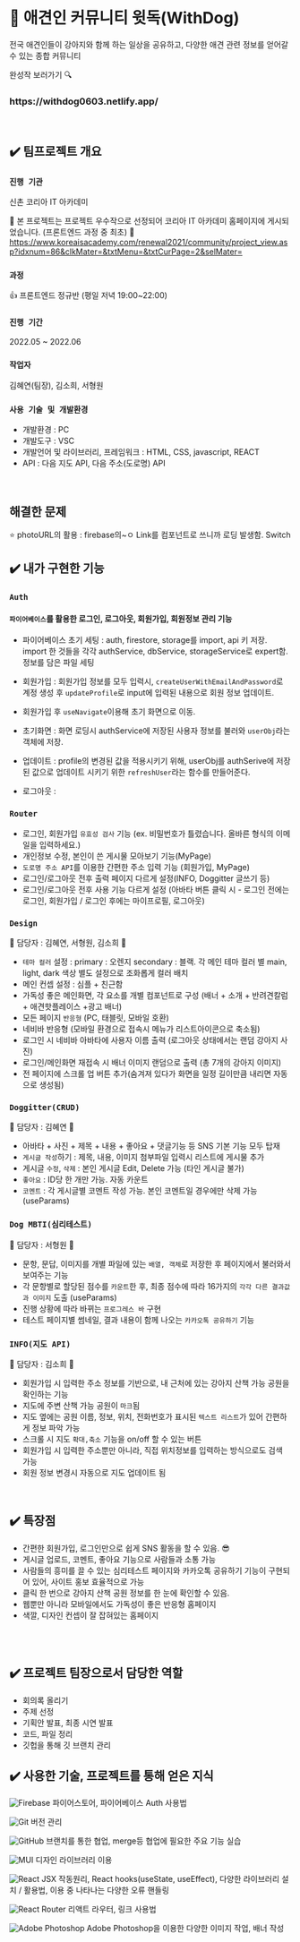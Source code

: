 <br>

# 🐶 애견인 커뮤니티 윗독(WithDog)
전국 애견인들이 강아지와 함께 하는 일상을 공유하고, 다양한 애견 관련 정보를 얻어갈 수 있는 종합 커뮤니티
<br>

완성작 보러가기 🔍

<h3> https://withdog0603.netlify.app/ </h3>
<br />

## ✔️ 팀프로젝트 개요
### `진행 기관` 
신촌 코리아 IT 아카데미

💖 본 프로젝트는 프로젝트 우수작으로 선정되어 코리아 IT 아카데미 홈페이지에 게시되었습니다. (프론트엔드 과정 중 최초) 💖
https://www.koreaisacademy.com/renewal2021/community/project_view.asp?idxnum=86&clkMater=&txtMenu=&txtCurPage=2&selMater=


### `과정`
👍 프론트엔드 정규반 (평일 저녁 19:00~22:00)

### `진행 기간`
2022.05 ~ 2022.06

### `작업자`
김혜연(팀장), 김소희, 서형원

### `사용 기술 및 개발환경`
- 개발환경 : PC
- 개발도구 : VSC
- 개발언어 및 라이브러리, 프레임워크 : HTML, CSS, javascript, REACT 
- API : 다음 지도 API, 다음 주소(도로명) API

<br />

##  해결한 문제
⭐️ photoURL의 활용 : firebase의~ㅇ
Link를 컴포넌트로 쓰니까 로딩 발생함.
Switch

## ✔️ 내가 구현한 기능

### `Auth`

#### `파이어베이스`를 활용한 로그인, 로그아웃, 회원가입, 회원정보 관리 기능
- 파이어베이스 초기 세팅 : auth, firestore, storage를 import, api 키 저장. import 한 것들을 각각 authService, dbService, storageService로 expert함.  정보를 담은 파일 세팅
- 회원가입 : 회원가입 정보를 모두 입력시, `createUserWithEmailAndPassword`로 계정 생성 후 `updateProfile`로 input에 입력된 내용으로 회원 정보 업데이트. 
- 회원가입 후 `useNavigate`이용해 초기 화면으로 이동.
- 초기화면 : 화면 로딩시 authService에 저장된 사용자 정보를 불러와  `userObj`라는 객체에 저장. 
- 업데이트 : profile의 변경된 값을 적용시키기 위해, userObj를 authSerive에 저장된 값으로 업데이트 시키기 위한 `refreshUser`라는 함수를 만들어준다.

- 로그아웃 : 


### `Router`
 

- 로그인, 회원가입 `유효성 검사` 기능 (ex. 비밀번호가 틀렸습니다. 올바른 형식의 이메일을 입력하세요.) 
- 개인정보 수정, 본인이 쓴 게시물 모아보기 기능(MyPage)
- `도로명 주소 API`를 이용한 간편한 주소 입력 기능 (회원가입, MyPage)
- 로그인/로그아웃 전후 출력 페이지 다르게 설정(INFO, Doggitter 글쓰기 등)
- 로그인/로그아웃 전후 사용 기능 다르게 설정 (아바타 버튼 클릭 시 - 로그인 전에는 로그인, 회원가입 / 로그인 후에는 마이프로필, 로그아웃)


### `Design`
🌸 담당자 : 김혜연, 서형원, 김소희 🌸

- `테마 컬러` 설정 : primary : 오렌지 secondary : 블랙. 
각 메인 테마 컬러 별 main, light, dark 색상 별도 설정으로 조화롭게 컬러 배치 
- 메인 컨셉 설정 : 심플 + 친근함
- 가독성 좋은 메인화면, 각 요소를 개별 컴포넌트로 구성 (배너 + 소개 + 반려견칼럼 + 애견핫플레이스 +광고 배너)
- 모든 페이지 `반응형` (PC, 태블릿, 모바일 호환)
- 네비바 반응형 (모바일 환경으로 접속시 메뉴가 리스트아이콘으로 축소됨)
- 로그인 시 네비바 아바타에 사용자 이름 출력 (로그아웃 상태에서는 랜덤 강아지 사진)
- 로그인/메인화면 재접속 시 배너 이미지 랜덤으로 출력 (총 7개의 강아지 이미지)
- 전 페이지에 스크롤 업 버튼 추가(숨겨져 있다가 화면을 일정 길이만큼 내리면 자동으로 생성됨)

### `Doggitter(CRUD)`
🌸 담당자 : 김혜연 🌸

- 아바타 + 사진 + 제목 + 내용 + 좋아요 + 댓글기능 등 SNS 기본 기능 모두 탑재
- `게시글 작성`하기 : 제목, 내용, 이미지 첨부파일 입력시 리스트에 게시물 추가
- 게시글 `수정`, `삭제` : 본인 게시글 Edit, Delete 가능 (타인 게시글 불가)
- `좋아요` : ID당 한 개만 가능. 자동 카운트
- `코멘트` : 각 게시글별 코멘트 작성 가능. 본인 코멘트일 경우에만 삭제 가능 (useParams)

### `Dog MBTI(심리테스트)`
🌸 담당자 : 서형원 🌸

- 문항, 문답, 이미지를 개별 파일에 있는 `배열, 객체`로 저장한 후 페이지에서 불러와서 보여주는 기능
- 각 문항별로 할당된 점수를 `카운트`한 후, 최종 점수에 따라 16가지의 `각각 다른 결과값과 이미지` 도출 (useParams)
- 진행 상황에 따라 바뀌는 `프로그레스 바` 구현
- 테스트 페이지별 썸네일, 결과 내용이 함께 나오는 `카카오톡 공유하기` 기능

### `INFO(지도 API)`
🌸 담당자 : 김소희 🌸

- 회원가입 시 입력한 주소 정보를 기반으로, 내 근처에 있는 강아지 산책 가능 공원을 확인하는 기능
- 지도에 주변 산책 가능 공원이 `마크`됨 
- 지도 옆에는 공원 이름, 정보, 위치, 전화번호가 표시된 `텍스트 리스트`가 있어 간편하게 정보 파악 가능
- 스크롤 시 지도 `확대,축소` 기능을 on/off 할 수 있는 버튼
- 회원가입 시 입력한 주소뿐만 아니라, 직접 위치정보를 입력하는 방식으로도 검색 가능
- 회원 정보 변경시 자동으로 지도 업데이트 됨

<br />


## ✔️ 특장점

- 간편한 회원가입, 로그인만으로 쉽게 SNS 활동을 할 수 있음. 😎
- 게시글 업로드, 코멘트, 좋아요 기능으로 사람들과 소통 가능 
- 사람들의 흥미를 끌 수 있는 심리테스트 페이지와 카카오톡 공유하기 기능이 구현되어 있어, 사이트 홍보 효율적으로 가능 
- 클릭 한 번으로 강아지 산책 공원 정보를 한 눈에 확인할 수 있음.
- 웹뿐만 아니라 모바일에서도 가독성이 좋은 반응형 홈페이지
- 색깔, 디자인 컨셉이 잘 잡혀있는 홈페이지

<br />
<br />

## ✔️ 프로젝트 팀장으로서 담당한 역할
- 회의록 올리기
- 주제 선정
- 기획안 발표, 최종 시연 발표
- 코드, 파일 정리
- 깃헙을 통해 깃 브랜치 관리



## ✔️ 사용한 기술, 프로젝트를 통해 얻은 지식
![Firebase](https://img.shields.io/badge/firebase-%23039BE5.svg?style=for-the-badge&logo=firebase) 파이어스토어, 파이어베이스 Auth 사용법 

![Git](https://img.shields.io/badge/git-%23F05033.svg?style=for-the-badge&logo=git&logoColor=white) 버전 관리

![GitHub](https://img.shields.io/badge/github-%23121011.svg?style=for-the-badge&logo=github&logoColor=white) 브랜치를 통한 협업, merge등 협업에 필요한 주요 기능 실습

![MUI](https://img.shields.io/badge/MUI-%230081CB.svg?style=for-the-badge&logo=mui&logoColor=white) 디자인 라이브러리 이용

![React](https://img.shields.io/badge/react-%2320232a.svg?style=for-the-badge&logo=react&logoColor=%2361DAF) JSX 작동원리, React hooks(useState, useEffect),  다양한 라이브러리 설치 / 활용법, 이용 중 나타나는 다양한 오류 핸들링

![React Router](https://img.shields.io/badge/React_Router-CA4245?style=for-the-badge&logo=react-router&logoColor=white) 리액트 라우터, 링크 사용법

![Adobe Photoshop](https://img.shields.io/badge/adobe%20photoshop-%2331A8FF.svg?style=for-the-badge&logo=adobe%20photoshop&logoColor=white) Adobe Photoshop을 이용한 다양한 이미지 작업, 배너 작성



<br />
<br />
